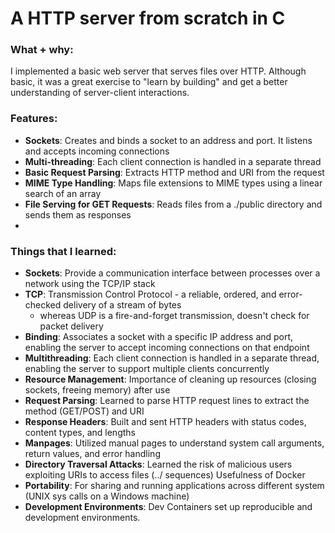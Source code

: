 # A HTTP server from scratch in C

### What + why:
I implemented a basic web server that serves files over HTTP. Although basic, it was a great exercise to "learn by building" and get a better understanding of server-client interactions.

### Features:
- **Sockets**: Creates and binds a socket to an address and port. It listens and accepts incoming connections
- **Multi-threading**: Each client connection is handled in a separate thread
- **Basic Request Parsing**: Extracts HTTP method and URI from the request
- **MIME Type Handling**: Maps file extensions to MIME types using a linear search of an array
- **File Serving for GET Requests**: Reads files from a ./public directory and sends them as responses
- 

### Things that I learned:
- **Sockets**: Provide a communication interface between processes over a network using the TCP/IP stack
- **TCP**: Transmission Control Protocol - a reliable, ordered, and error-checked delivery of a stream of bytes
  - whereas UDP is a fire-and-forget transmission, doesn't check for packet delivery
- **Binding**: Associates a socket with a specific IP address and port, enabling the server to accept incoming connections on that endpoint
- **Multithreading**: Each client connection is handled in a separate thread, enabling the server to support multiple clients concurrently
- **Resource Management**: Importance of cleaning up resources (closing sockets, freeing memory) after use
- **Request Parsing**: Learned to parse HTTP request lines to extract the method (GET/POST) and URI
- **Response Headers**: Built and sent HTTP headers with status codes, content types, and lengths
- **Manpages**: Utilized manual pages to understand system call arguments, return values, and error handling
- **Directory Traversal Attacks**: Learned the risk of malicious users exploiting URIs to access files (../ sequences)
Usefulness of Docker
- **Portability**: For sharing and running applications across different system (UNIX sys calls on a Windows machine)
- **Development Environments**: Dev Containers set up reproducible and development environments.
